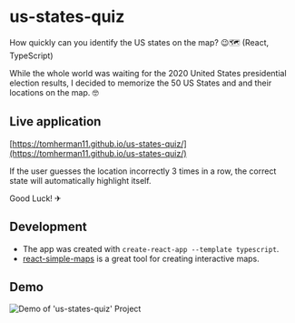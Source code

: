 # us-states-quiz
How quickly can you identify the US states on the map? 😉🗺️ (React, TypeScript)

While the whole world was waiting for the 2020 United States presidential election results, I decided to memorize the 50 US States and and their locations on the map. 🤓

## Live application
[https://tomherman11.github.io/us-states-quiz/](https://tomherman11.github.io/us-states-quiz/) 

If the user guesses the location incorrectly 3 times in a row, the correct state will automatically highlight itself.

Good Luck! ✈

## Development
- The app was created with ```create-react-app --template typescript```.
- [react-simple-maps](https://www.react-simple-maps.io/) is a great tool for creating interactive maps.

## Demo
![Demo of 'us-states-quiz' Project](/us-states-quiz.gif)
